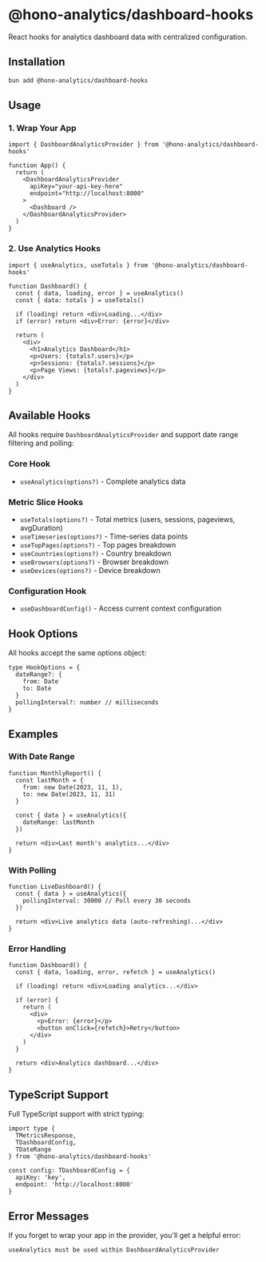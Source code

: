 # @hono-analytics/dashboard-hooks

React hooks for analytics dashboard data with centralized configuration.

## Installation

```bash
bun add @hono-analytics/dashboard-hooks
```

## Usage

### 1. Wrap Your App

```tsx
import { DashboardAnalyticsProvider } from '@hono-analytics/dashboard-hooks'

function App() {
  return (
    <DashboardAnalyticsProvider
      apiKey="your-api-key-here"
      endpoint="http://localhost:8000"
    >
      <Dashboard />
    </DashboardAnalyticsProvider>
  )
}
```

### 2. Use Analytics Hooks

```tsx
import { useAnalytics, useTotals } from '@hono-analytics/dashboard-hooks'

function Dashboard() {
  const { data, loading, error } = useAnalytics()
  const { data: totals } = useTotals()

  if (loading) return <div>Loading...</div>
  if (error) return <div>Error: {error}</div>

  return (
    <div>
      <h1>Analytics Dashboard</h1>
      <p>Users: {totals?.users}</p>
      <p>Sessions: {totals?.sessions}</p>
      <p>Page Views: {totals?.pageviews}</p>
    </div>
  )
}
```

## Available Hooks

All hooks require `DashboardAnalyticsProvider` and support date range filtering and polling:

### Core Hook
- `useAnalytics(options?)` - Complete analytics data

### Metric Slice Hooks
- `useTotals(options?)` - Total metrics (users, sessions, pageviews, avgDuration)
- `useTimeseries(options?)` - Time-series data points
- `useTopPages(options?)` - Top pages breakdown
- `useCountries(options?)` - Country breakdown
- `useBrowsers(options?)` - Browser breakdown  
- `useDevices(options?)` - Device breakdown

### Configuration Hook
- `useDashboardConfig()` - Access current context configuration

## Hook Options

All hooks accept the same options object:

```tsx
type HookOptions = {
  dateRange?: {
    from: Date
    to: Date
  }
  pollingInterval?: number // milliseconds
}
```

## Examples

### With Date Range

```tsx
function MonthlyReport() {
  const lastMonth = {
    from: new Date(2023, 11, 1),
    to: new Date(2023, 11, 31)
  }

  const { data } = useAnalytics({
    dateRange: lastMonth
  })

  return <div>Last month's analytics...</div>
}
```

### With Polling

```tsx
function LiveDashboard() {
  const { data } = useAnalytics({
    pollingInterval: 30000 // Poll every 30 seconds
  })

  return <div>Live analytics data (auto-refreshing)...</div>
}
```

### Error Handling

```tsx
function Dashboard() {
  const { data, loading, error, refetch } = useAnalytics()

  if (loading) return <div>Loading analytics...</div>
  
  if (error) {
    return (
      <div>
        <p>Error: {error}</p>
        <button onClick={refetch}>Retry</button>
      </div>
    )
  }

  return <div>Analytics dashboard...</div>
}
```


## TypeScript Support

Full TypeScript support with strict typing:

```tsx
import type { 
  TMetricsResponse, 
  TDashboardConfig,
  TDateRange 
} from '@hono-analytics/dashboard-hooks'

const config: TDashboardConfig = {
  apiKey: 'key',
  endpoint: 'http://localhost:8000'
}
```

## Error Messages

If you forget to wrap your app in the provider, you'll get a helpful error:

```
useAnalytics must be used within DashboardAnalyticsProvider
```
